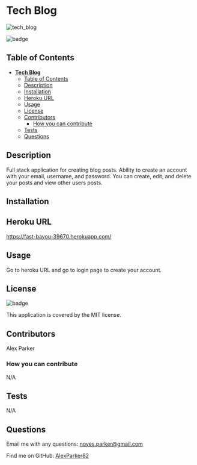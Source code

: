 # **Tech Blog**

![tech_blog](https://user-images.githubusercontent.com/82096138/137519922-511c8794-86b4-4175-a451-1500b1309af7.png)

![badge](https://img.shields.io/badge/License-MIT-yellow.svg)

## Table of Contents
- [**Tech Blog**](#tech-blog)
  - [Table of Contents](#table-of-contents)
  - [Description](#description)
  - [Installation](#installation)
  - [Heroku URL](#heroku-url)
  - [Usage](#usage)
  - [License](#license)
  - [Contributors](#contributors)
    - [How you can contribute](#how-you-can-contribute)
  - [Tests](#tests)
  - [Questions](#questions)

## Description
Full stack application for creating blog posts. Ability to create an account with your email, username, and password.  You can create, edit, and delete your posts and view other users posts.

## Installation


## Heroku URL
https://fast-bayou-39670.herokuapp.com/

## Usage
Go to heroku URL and go to login page to create your account.

## License
![badge](https://img.shields.io/badge/License-MIT-yellow.svg)
    
This application is covered by the MIT license. 

## Contributors
Alex Parker

### How you can contribute
N/A

## Tests
N/A

## Questions

Email me with any questions: noyes.parker@gmail.com

Find me on GitHub: [AlexParker82](https://github.com/AlexParker82)

